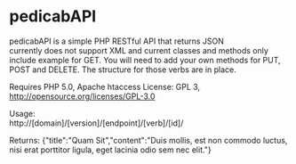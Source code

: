 pedicabAPI
=============

pedicabAPI is a simple PHP RESTful API that returns JSON  
currently does not support XML and current classes and methods only include example for GET. You will need to add your own methods for PUT, POST and DELETE. The structure for those verbs are in place.

Requires PHP 5.0, Apache htaccess
License: GPL 3, http://opensource.org/licenses/GPL-3.0

Usage:  
http://[domain]/[version]/[endpoint]/[verb]/[id]/

Returns:
{"title":"Quam Sit","content":"Duis mollis, est non commodo luctus, nisi erat porttitor ligula, eget lacinia odio sem nec elit."}

